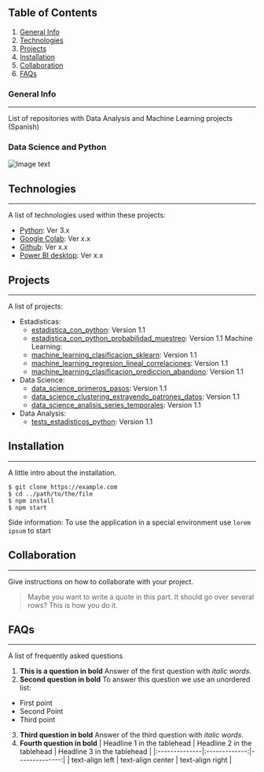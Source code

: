 
## Table of Contents
1. [General Info](#general-info)
2. [Technologies](#technologies)
3. [Projects](#projects)
4. [Installation](#installation)
5. [Collaboration](#collaboration)
6. [FAQs](#faqs)
### General Info
***
List of repositories with Data Analysis and Machine Learning projects (Spanish) 
### Data Science and Python
![Image text](\231026-1_data_science_practices\assets\cover_image.jpg)
## Technologies
***
A list of technologies used within these projects:
* [Python](https://www.python.org/doc/): Ver 3.x
* [Google Colab](https://colab.google/): Ver x.x
* [Github](https://docs.github.com/es): Ver x.x
* [Power BI desktop](https://learn.microsoft.com/en-us/power-bi/): Ver x.x
## Projects
***
A list of projects:
* Estadisticas:
  * [estadistica_con_python](https://github.com/JuanPerezMolina/estadistica_con_python): Version 1.1 
  * [estadistica_con_python_probabilidad_muestreo](https://github.com/JuanPerezMolina/estadistica_con_python_probabilidad_muestreo): Version 1.1 
Machine Learning:
  * [machine_learning_clasificacion_sklearn](https://github.com/JuanPerezMolina/machine_learning_clasificacion_sklearn): Version 1.1 
  * [machine_learning_regresion_lineal_correlaciones](https://github.com/JuanPerezMolina/machine_learning_regresion_lineal_correlaciones): Version 1.1
  * [machine_learning_clasificacion_prediccion_abandono](https://github.com/JuanPerezMolina/machine_learning_clasificacion_prediccion_abandono): Version 1.1 
* Data Science:
  * [data_science_primeros_pasos](https://github.com/JuanPerezMolina/data_science_primeros_pasos): Version 1.1
  * [data_science_clustering_extrayendo_patrones_datos](https://github.com/JuanPerezMolina/data_science_clustering_extrayendo_patrones_datos): Version 1.1
  * [data_science_analisis_series_temporales](https://github.com/JuanPerezMolina/data_science_analisis_series_temporales): Version 1.1
* Data Analysis:
  * [tests_estadisticos_python](https://github.com/JuanPerezMolina/tests_estadisticos_python): Version 1.1
## Installation
***
A little intro about the installation. 
```
$ git clone https://example.com
$ cd ../path/to/the/file
$ npm install
$ npm start
```
Side information: To use the application in a special environment use ```lorem ipsum``` to start
## Collaboration
***
Give instructions on how to collaborate with your project.
> Maybe you want to write a quote in this part. 
> It should go over several rows?
> This is how you do it.
## FAQs
***
A list of frequently asked questions
1. **This is a question in bold**
Answer of the first question with _italic words_. 
2. __Second question in bold__ 
To answer this question we use an unordered list:
* First point
* Second Point
* Third point
3. **Third question in bold**
Answer of the third question with *italic words*.
4. **Fourth question in bold**
| Headline 1 in the tablehead | Headline 2 in the tablehead | Headline 3 in the tablehead |
|:--------------|:-------------:|--------------:|
| text-align left | text-align center | text-align right |